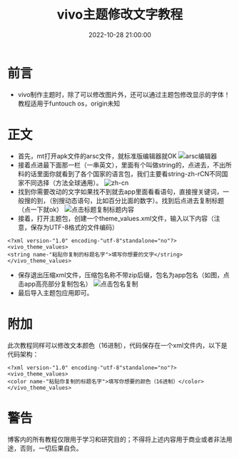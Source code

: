 ﻿---
title: vivo主题修改文字教程
tags: [vivo,主题,教程]
index_img: https://dl2.img.timecdn.cn/2022/10/28/termux.png
banner_img: https://b.zhutix.com/bizhi/iWin/02.png
date: 2022-10-28 21:00:00
---
# 前言
- vivo制作主题时，除了可以修改图片外，还可以通过主题包修改显示的字体！教程适用于funtouch os，origin未知
<!-- more -->
# 正文
- 首先，mt打开apk文件的arsc文件，就标准版编辑器就OK
![arsc编辑器](https://i0.hdslb.com/bfs/article/00d168a80d549236801a86c2ca885fd47c17900b.jpg)
- 接着点进最下面那一栏（一串英文），里面有个叫做string的，点进去，不出所料的话里面你就看到了各个国家的语言包，我们主要看string-zh-rCN不同国家不同选择（方法全球通用）。
![zh-cn](https://i0.hdslb.com/bfs/article/ac46e85413aafd37527b319b6e95e8e56baa65ec.jpg)
- 找到你需要改动的文字如果找不到就去app里面看看语句，直接搜关键词，一般搜的到，（别搜动态语句，比如百分比面的数字）。找到后点进去复制标题（点一下就ok）
![点击标题复制标题内容](https://i0.hdslb.com/bfs/article/c596a2231f57b02df4909a736fdc9659a4eed097.jpg)
- 接着，打开主题包，创建一个theme_values.xml文件，输入以下内容（注意，保存为UTF-8格式的文件编码）

```copy
<?xml version-"1.0" encoding-"utf-8"standalone="no"?>
<vivo_theme_values>
<string name-"粘贴你复制的标题名字">填写你想要的文字</string>
</vivo_theme_values>
```

- 保存退出压缩xml文件，压缩包名称不带zip后缀，包名为app包名（如图，点击app高亮部分复制包名）
![点击包名复制](https://i0.hdslb.com/bfs/article/2f42f40c17de9fa5121a10920874d038477ae9e3.jpg)
- 最后导入主题包应用即可。

# 附加
此次教程同样可以修改文本颜色（16进制），代码保存在一个xml文件内，以下是代码架构：

```copy
<?xml version-"1.0" encoding-"utf-8"standalone="no"?>
<vivo_theme_values>
<color name-"粘贴你复制的标题名字">填写你想要的颜色（16进制）</color>
</vivo_theme_values>
```

# 警告
博客内的所有教程仅限用于学习和研究目的；不得将上述内容用于商业或者非法用途，否则，一切后果自负。

